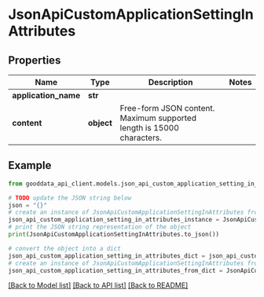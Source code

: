 # JsonApiCustomApplicationSettingInAttributes


## Properties

Name | Type | Description | Notes
------------ | ------------- | ------------- | -------------
**application_name** | **str** |  | 
**content** | **object** | Free-form JSON content. Maximum supported length is 15000 characters. | 

## Example

```python
from gooddata_api_client.models.json_api_custom_application_setting_in_attributes import JsonApiCustomApplicationSettingInAttributes

# TODO update the JSON string below
json = "{}"
# create an instance of JsonApiCustomApplicationSettingInAttributes from a JSON string
json_api_custom_application_setting_in_attributes_instance = JsonApiCustomApplicationSettingInAttributes.from_json(json)
# print the JSON string representation of the object
print(JsonApiCustomApplicationSettingInAttributes.to_json())

# convert the object into a dict
json_api_custom_application_setting_in_attributes_dict = json_api_custom_application_setting_in_attributes_instance.to_dict()
# create an instance of JsonApiCustomApplicationSettingInAttributes from a dict
json_api_custom_application_setting_in_attributes_from_dict = JsonApiCustomApplicationSettingInAttributes.from_dict(json_api_custom_application_setting_in_attributes_dict)
```
[[Back to Model list]](../README.md#documentation-for-models) [[Back to API list]](../README.md#documentation-for-api-endpoints) [[Back to README]](../README.md)


